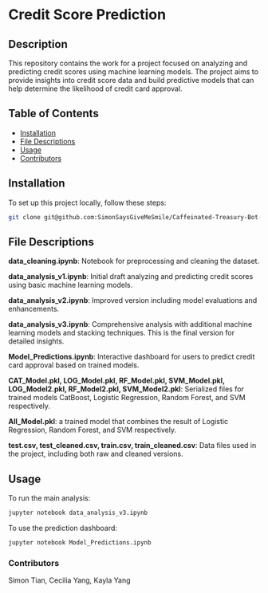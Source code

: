 # Credit Score Prediction

## Description
This repository contains the work for a project focused on analyzing and predicting credit scores using machine learning models. The project aims to provide insights into credit score data and build predictive models that can help determine the likelihood of credit card approval.

## Table of Contents
- [Installation](#installation)
- [File Descriptions](#file-descriptions)
- [Usage](#usage)
- [Contributors](#contributing)

## Installation
To set up this project locally, follow these steps:
```bash
git clone git@github.com:SimonSaysGiveMeSmile/Caffeinated-Treasury-Bot-ORIE-4741-.git
```

## File Descriptions
**data_cleaning.ipynb**: Notebook for preprocessing and cleaning the dataset.

**data_analysis_v1.ipynb**: Initial draft analyzing and predicting credit scores using basic machine learning models.

**data_analysis_v2.ipynb**: Improved version including model evaluations and enhancements.

**data_analysis_v3.ipynb**: Comprehensive analysis with additional machine learning models and stacking techniques. This is the final version for detailed insights.

**Model_Predictions.ipynb**: Interactive dashboard for users to predict credit card approval based on trained models.

**CAT_Model.pkl, LOG_Model.pkl, RF_Model.pkl, SVM_Model.pkl, LOG_Model2.pkl, RF_Model2.pkl, SVM_Model2.pkl**: Serialized files for trained models CatBoost, Logistic Regression, Random Forest, and SVM respectively.


**All_Model.pkl**: a trained model that combines the result of Logistic Regression, Random Forest, and SVM respectively.

**test.csv, test_cleaned.csv, train.csv, train_cleaned.csv**: Data files used in the project, including both raw and cleaned versions.

## Usage
To run the main analysis:
```bash
jupyter notebook data_analysis_v3.ipynb
```

To use the prediction dashboard:
```bash
jupyter notebook Model_Predictions.ipynb
```

### Contributors
Simon Tian, Cecilia Yang, Kayla Yang


